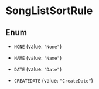 

# SongListSortRule

## Enum


* `NONE` (value: `"None"`)

* `NAME` (value: `"Name"`)

* `DATE` (value: `"Date"`)

* `CREATEDATE` (value: `"CreateDate"`)




